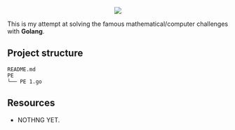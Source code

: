 <p align="center">
<a><img src="https://placehold.co/600x200/8e8eff/white?text=PROJECT+EULER&font=lato"/></a>
</p>

This is my attempt at solving the famous mathematical/computer challenges with <b>Golang</b>.

## Project structure

```
README.md
PE
└── PE 1.go
```
## Resources
- NOTHNG YET.
